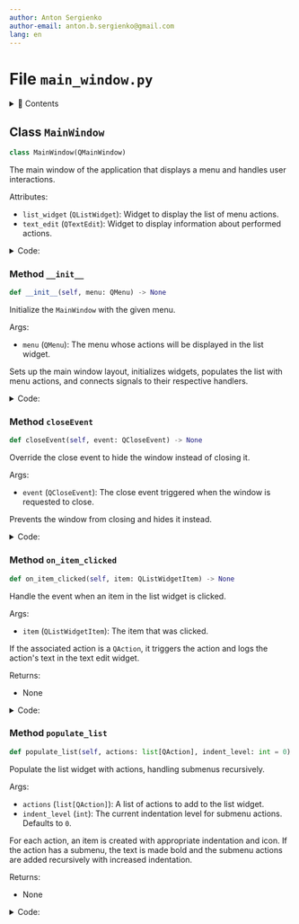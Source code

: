 ```yaml
---
author: Anton Sergienko
author-email: anton.b.sergienko@gmail.com
lang: en
---
```


# File `main_window.py`

<details>
<summary>📖 Contents</summary>

## Contents

- [Class `MainWindow`](#class-mainwindow)
  - [Method `__init__`](#method-__init__)
  - [Method `closeEvent`](#method-closeevent)
  - [Method `on_item_clicked`](#method-on_item_clicked)
  - [Method `populate_list`](#method-populate_list)

</details>

## Class `MainWindow`

```python
class MainWindow(QMainWindow)
```

The main window of the application that displays a menu and handles user interactions.

Attributes:

- `list_widget` (`QListWidget`): Widget to display the list of menu actions.
- `text_edit` (`QTextEdit`): Widget to display information about performed actions.

<details>
<summary>Code:</summary>

```python
class MainWindow(QMainWindow):

    def __init__(self, menu: QMenu) -> None:
        """Initialize the `MainWindow` with the given menu.

        Args:

        - `menu` (`QMenu`): The menu whose actions will be displayed in the list widget.

        Sets up the main window layout, initializes widgets, populates the list with menu actions,
        and connects signals to their respective handlers.

        """
        super().__init__()

        self.setWindowTitle("harrix-swiss-knife")
        self.resize(1024, 800)
        # Main widget and layout
        central_widget = QWidget()
        self.setCentralWidget(central_widget)
        layout = QHBoxLayout()
        central_widget.setLayout(layout)

        splitter = QSplitter()
        layout.addWidget(splitter)

        self.list_widget = QListWidget()
        splitter.addWidget(self.list_widget)

        self.text_edit = QTextEdit()
        splitter.addWidget(self.text_edit)

        splitter.setSizes([300, 700])

        # Populate QListWidget with actions from the menu
        self.populate_list(menu.actions())

        # Connect the itemClicked signal to an event handler
        self.list_widget.itemClicked.connect(self.on_item_clicked)

    def closeEvent(self, event: QCloseEvent) -> None:  # noqa: N802
        """Override the close event to hide the window instead of closing it.

        Args:

        - `event` (`QCloseEvent`): The close event triggered when the window is requested to close.

        Prevents the window from closing and hides it instead.

        """
        event.ignore()
        self.hide()

    def on_item_clicked(self, item: QListWidgetItem) -> None:
        """Handle the event when an item in the list widget is clicked.

        Args:

        - `item` (`QListWidgetItem`): The item that was clicked.

        If the associated action is a `QAction`, it triggers the action and logs the action's text
        in the text edit widget.

        Returns:

        - None

        """
        # Check if the item is enabled
        if not item.flags() & Qt.ItemFlag.ItemIsSelectable:
            return  # Do nothing if the item is disabled
        action = item.data(Qt.ItemDataRole.UserRole)
        if isinstance(action, QAction):
            # Trigger the action
            action.trigger()
            # Display information in QTextEdit
            output_txt = (h.dev.get_project_root() / "temp/output.txt").read_text(encoding="utf8")
            self.text_edit.setPlainText(output_txt)

    def populate_list(self, actions: list[QAction], indent_level: int = 0) -> None:
        """Populate the list widget with actions, handling submenus recursively.

        Args:

        - `actions` (`list[QAction]`): A list of actions to add to the list widget.
        - `indent_level` (`int`): The current indentation level for submenu actions. Defaults to `0`.

        For each action, an item is created with appropriate indentation and icon. If the action
        has a submenu, the text is made bold and the submenu actions are added recursively with increased indentation.

        Returns:

        - None

        """
        for action in actions:
            if not action.text():
                continue
            item = QListWidgetItem()
            # Add indentation for submenus
            text = ("    " * indent_level) + action.text()
            item.setText(text)
            if not action.icon().isNull():
                item.setIcon(action.icon())

            if action.menu() is not None and isinstance(action.menu(), QMenu):
                # The action has a submenu
                # Make the text bold
                font = item.font()
                font.setBold(True)
                item.setFont(font)
                # Set the item flags to make it not selectable and disabled
                item.setFlags(item.flags() & ~Qt.ItemFlag.ItemIsSelectable)
                # Do not set UserRole data for this item
                self.list_widget.addItem(item)
                # Recursively add actions from the submenu
                self.populate_list(action.menu().actions(), indent_level + 1)  # type: ignore noqa: PGH003
            else:
                # Regular action without submenu
                item.setData(Qt.ItemDataRole.UserRole, action)
                self.list_widget.addItem(item)
```

</details>

### Method `__init__`

```python
def __init__(self, menu: QMenu) -> None
```

Initialize the `MainWindow` with the given menu.

Args:

- `menu` (`QMenu`): The menu whose actions will be displayed in the list widget.

Sets up the main window layout, initializes widgets, populates the list with menu actions,
and connects signals to their respective handlers.

<details>
<summary>Code:</summary>

```python
def __init__(self, menu: QMenu) -> None:
        super().__init__()

        self.setWindowTitle("harrix-swiss-knife")
        self.resize(1024, 800)
        # Main widget and layout
        central_widget = QWidget()
        self.setCentralWidget(central_widget)
        layout = QHBoxLayout()
        central_widget.setLayout(layout)

        splitter = QSplitter()
        layout.addWidget(splitter)

        self.list_widget = QListWidget()
        splitter.addWidget(self.list_widget)

        self.text_edit = QTextEdit()
        splitter.addWidget(self.text_edit)

        splitter.setSizes([300, 700])

        # Populate QListWidget with actions from the menu
        self.populate_list(menu.actions())

        # Connect the itemClicked signal to an event handler
        self.list_widget.itemClicked.connect(self.on_item_clicked)
```

</details>

### Method `closeEvent`

```python
def closeEvent(self, event: QCloseEvent) -> None
```

Override the close event to hide the window instead of closing it.

Args:

- `event` (`QCloseEvent`): The close event triggered when the window is requested to close.

Prevents the window from closing and hides it instead.

<details>
<summary>Code:</summary>

```python
def closeEvent(self, event: QCloseEvent) -> None:  # noqa: N802
        event.ignore()
        self.hide()
```

</details>

### Method `on_item_clicked`

```python
def on_item_clicked(self, item: QListWidgetItem) -> None
```

Handle the event when an item in the list widget is clicked.

Args:

- `item` (`QListWidgetItem`): The item that was clicked.

If the associated action is a `QAction`, it triggers the action and logs the action's text
in the text edit widget.

Returns:

- None

<details>
<summary>Code:</summary>

```python
def on_item_clicked(self, item: QListWidgetItem) -> None:
        # Check if the item is enabled
        if not item.flags() & Qt.ItemFlag.ItemIsSelectable:
            return  # Do nothing if the item is disabled
        action = item.data(Qt.ItemDataRole.UserRole)
        if isinstance(action, QAction):
            # Trigger the action
            action.trigger()
            # Display information in QTextEdit
            output_txt = (h.dev.get_project_root() / "temp/output.txt").read_text(encoding="utf8")
            self.text_edit.setPlainText(output_txt)
```

</details>

### Method `populate_list`

```python
def populate_list(self, actions: list[QAction], indent_level: int = 0) -> None
```

Populate the list widget with actions, handling submenus recursively.

Args:

- `actions` (`list[QAction]`): A list of actions to add to the list widget.
- `indent_level` (`int`): The current indentation level for submenu actions. Defaults to `0`.

For each action, an item is created with appropriate indentation and icon. If the action
has a submenu, the text is made bold and the submenu actions are added recursively with increased indentation.

Returns:

- None

<details>
<summary>Code:</summary>

```python
def populate_list(self, actions: list[QAction], indent_level: int = 0) -> None:
        for action in actions:
            if not action.text():
                continue
            item = QListWidgetItem()
            # Add indentation for submenus
            text = ("    " * indent_level) + action.text()
            item.setText(text)
            if not action.icon().isNull():
                item.setIcon(action.icon())

            if action.menu() is not None and isinstance(action.menu(), QMenu):
                # The action has a submenu
                # Make the text bold
                font = item.font()
                font.setBold(True)
                item.setFont(font)
                # Set the item flags to make it not selectable and disabled
                item.setFlags(item.flags() & ~Qt.ItemFlag.ItemIsSelectable)
                # Do not set UserRole data for this item
                self.list_widget.addItem(item)
                # Recursively add actions from the submenu
                self.populate_list(action.menu().actions(), indent_level + 1)  # type: ignore noqa: PGH003
            else:
                # Regular action without submenu
                item.setData(Qt.ItemDataRole.UserRole, action)
                self.list_widget.addItem(item)
```

</details>
